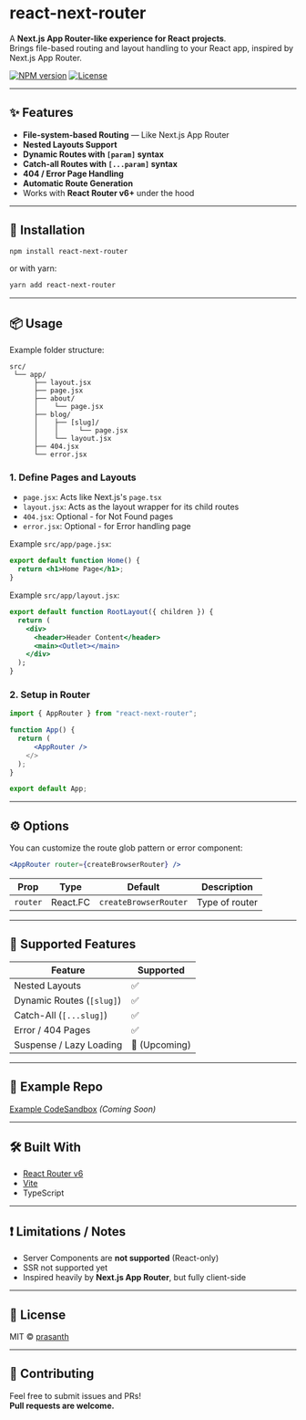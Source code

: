 # react-next-router

A **Next.js App Router-like experience for React projects**.  
Brings file-based routing and layout handling to your React app, inspired by Next.js App Router.

[![NPM version](https://img.shields.io/npm/v/react-next-router.svg)](https://www.npmjs.com/package/react-next-router)
[![License](https://img.shields.io/npm/l/react-next-router.svg)](LICENSE)

---

## ✨ Features

- **File-system-based Routing** — Like Next.js App Router
- **Nested Layouts Support**
- **Dynamic Routes with `[param]` syntax**
- **Catch-all Routes with `[...param]` syntax**
- **404 / Error Page Handling**
- **Automatic Route Generation**
- Works with **React Router v6+** under the hood

---

## 🚀 Installation

```bash
npm install react-next-router
```

or with yarn:

```bash
yarn add react-next-router
```

---

## 📦 Usage

Example folder structure:

```
src/
 └── app/
      ├── layout.jsx
      ├── page.jsx
      ├── about/
      │    └── page.jsx
      ├── blog/
      │    ├── [slug]/
      │    │     └── page.jsx
      │    └── layout.jsx
      ├── 404.jsx
      └── error.jsx

```

### 1. Define Pages and Layouts

- `page.jsx`: Acts like Next.js's `page.tsx`
- `layout.jsx`: Acts as the layout wrapper for its child routes
- `404.jsx`: Optional - for Not Found pages
- `error.jsx`: Optional - for Error handling page

Example `src/app/page.jsx`:

```jsx
export default function Home() {
  return <h1>Home Page</h1>;
}
```

Example `src/app/layout.jsx`:

```jsx
export default function RootLayout({ children }) {
  return (
    <div>
      <header>Header Content</header>
      <main><Outlet></main>
    </div>
  );
}
```

### 2. Setup in Router

```jsx
import { AppRouter } from "react-next-router";

function App() {
  return (
      <AppRouter />
    </>
  );
}

export default App;
```

---

## ⚙️ Options

You can customize the route glob pattern or error component:

```jsx
<AppRouter router={createBrowserRouter} />
```

| Prop     | Type     | Default               | Description    |
| -------- | -------- | --------------------- | -------------- |
| `router` | React.FC | `createBrowserRouter` | Type of router |

---

## 🧩 Supported Features

| Feature                   | Supported     |
| ------------------------- | ------------- |
| Nested Layouts            | ✅            |
| Dynamic Routes (`[slug]`) | ✅            |
| Catch-All (`[...slug]`)   | ✅            |
| Error / 404 Pages         | ✅            |
| Suspense / Lazy Loading   | 🚧 (Upcoming) |

---

## 📄 Example Repo

[Example CodeSandbox](https://codesandbox.io/p/sandbox/react-next-router-example) _(Coming Soon)_

---

## 🛠️ Built With

- [React Router v6](https://reactrouter.com/)
- [Vite](https://vitejs.dev/)
- TypeScript

---

## ❗ Limitations / Notes

- Server Components are **not supported** (React-only)
- SSR not supported yet
- Inspired heavily by **Next.js App Router**, but fully client-side

---

## 📃 License

MIT © [prasanth](https://github.com/prasanthreact)

---

## 🤝 Contributing

Feel free to submit issues and PRs!  
**Pull requests are welcome.**
